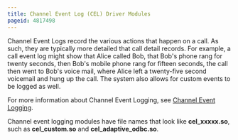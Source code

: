 ```yaml
---
title: Channel Event Log (CEL) Driver Modules
pageid: 4817498
---
```


Channel Event Logs record the various actions that happen on a call. As such, they are typically more detailed that call detail records. For example, a call event log might show that Alice called Bob, that Bob's phone rang for twenty seconds, then Bob's mobile phone rang for fifteen seconds, the call then went to Bob's voice mail, where Alice left a twenty-five second voicemail and hung up the call. The system also allows for custom events to be logged as well.


For more information about Channel Event Logging, see [Channel Event Logging](/Configuration/Reporting/Channel-Event-Logging-CEL).

Channel event logging modules have file names that look like **cel_xxxxx.so**, such as **cel_custom.so** and **cel_adaptive_odbc.so**.

